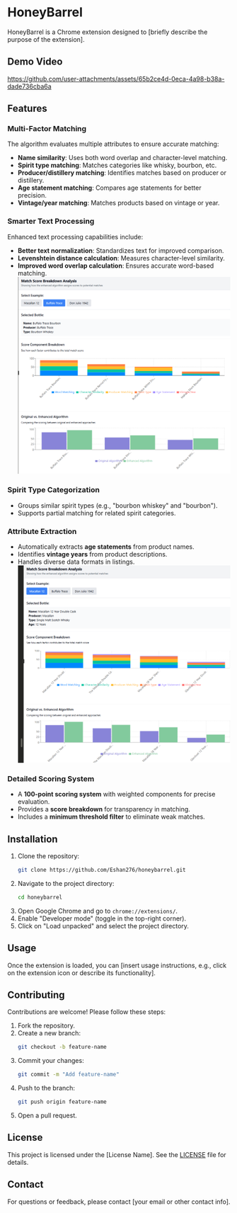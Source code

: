 # HoneyBarrel

HoneyBarrel is a Chrome extension designed to [briefly describe the purpose of the extension].

## Demo Video



https://github.com/user-attachments/assets/65b2ce4d-0eca-4a98-b38a-dade736cba6a


## Features

### Multi-Factor Matching
The algorithm evaluates multiple attributes to ensure accurate matching:
- **Name similarity**: Uses both word overlap and character-level matching.
- **Spirit type matching**: Matches categories like whisky, bourbon, etc.
- **Producer/distillery matching**: Identifies matches based on producer or distillery.
- **Age statement matching**: Compares age statements for better precision.
- **Vintage/year matching**: Matches products based on vintage or year.

### Smarter Text Processing
Enhanced text processing capabilities include:
- **Better text normalization**: Standardizes text for improved comparison.
- **Levenshtein distance calculation**: Measures character-level similarity.
- **Improved word overlap calculation**: Ensures accurate word-based matching.
![Matching Algorithm Visualization](Public/graph1.png)
### Spirit Type Categorization
- Groups similar spirit types (e.g., "bourbon whiskey" and "bourbon").
- Supports partial matching for related spirit categories.

### Attribute Extraction
- Automatically extracts **age statements** from product names.
- Identifies **vintage years** from product descriptions.
- Handles diverse data formats in listings.
![Spirit Type Categorization Visualization](Public/graph2.png)
### Detailed Scoring System
- A **100-point scoring system** with weighted components for precise evaluation.
- Provides a **score breakdown** for transparency in matching.
- Includes a **minimum threshold filter** to eliminate weak matches.

## Installation

1. Clone the repository:
    ```bash
    git clone https://github.com/Eshan276/honeybarrel.git
    ```
2. Navigate to the project directory:
    ```bash
    cd honeybarrel
    ```
3. Open Google Chrome and go to `chrome://extensions/`.
4. Enable "Developer mode" (toggle in the top-right corner).
5. Click on "Load unpacked" and select the project directory.

## Usage

Once the extension is loaded, you can [insert usage instructions, e.g., click on the extension icon or describe its functionality].

## Contributing

Contributions are welcome! Please follow these steps:

1. Fork the repository.
2. Create a new branch:
    ```bash
    git checkout -b feature-name
    ```
3. Commit your changes:
    ```bash
    git commit -m "Add feature-name"
    ```
4. Push to the branch:
    ```bash
    git push origin feature-name
    ```
5. Open a pull request.

## License

This project is licensed under the [License Name]. See the [LICENSE](LICENSE) file for details.

## Contact

For questions or feedback, please contact [your email or other contact info].
